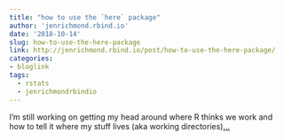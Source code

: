 ```yaml
---
title: "how to use the `here` package"
author: 'jenrichmond.rbind.io'
date: '2018-10-14'
slug: how-to-use-the-here-package
link: http://jenrichmond.rbind.io/post/how-to-use-the-here-package/
categories:
- bloglink
tags:
  - rstats
  - jenrichmondrbindio
---
```


I’m still working on getting my head around where R thinks we work and how to tell it where my stuff lives (aka working directories)[... <i class="fas fa-external-link-alt"></i>](http://jenrichmond.rbind.io/post/how-to-use-the-here-package/)

